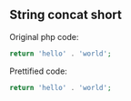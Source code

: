 ## String concat short

Original php code:

```php
return 'hello' . 'world';
```

Prettified code:

```php
return 'hello' . 'world';
```
